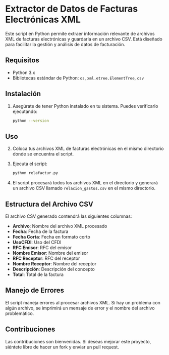 # Extractor de Datos de Facturas Electrónicas XML

Este script en Python permite extraer información relevante de archivos XML de facturas electrónicas y guardarla en un archivo CSV. Está diseñado para facilitar la gestión y análisis de datos de facturación.

## Requisitos

- Python 3.x
- Bibliotecas estándar de Python: `os`, `xml.etree.ElementTree`, `csv`

## Instalación

1. Asegúrate de tener Python instalado en tu sistema. Puedes verificarlo ejecutando:

   ```bash
   python --version
   ```

## Uso

2. Coloca tus archivos XML de facturas electrónicas en el mismo directorio donde se encuentra el script.

3. Ejecuta el script:

   ```bash
   python relafactur.py
   ```
   
4. El script procesará todos los archivos XML en el directorio y generará un archivo CSV llamado `relacion_gastos.csv` en el mismo directorio.

## Estructura del Archivo CSV

El archivo CSV generado contendrá las siguientes columnas:

- **Archivo**: Nombre del archivo XML procesado
- **Fecha**: Fecha de la factura
- **Fecha Corta**: Fecha en formato corto
- **UsoCFDI**: Uso del CFDI
- **RFC Emisor**: RFC del emisor
- **Nombre Emisor**: Nombre del emisor
- **RFC Receptor**: RFC del receptor
- **Nombre Receptor**: Nombre del receptor
- **Descripción**: Descripción del concepto
- **Total**: Total de la factura

## Manejo de Errores

El script maneja errores al procesar archivos XML. Si hay un problema con algún archivo, se imprimirá un mensaje de error y el nombre del archivo problemático.

## Contribuciones

Las contribuciones son bienvenidas. Si deseas mejorar este proyecto, siéntete libre de hacer un fork y enviar un pull request.